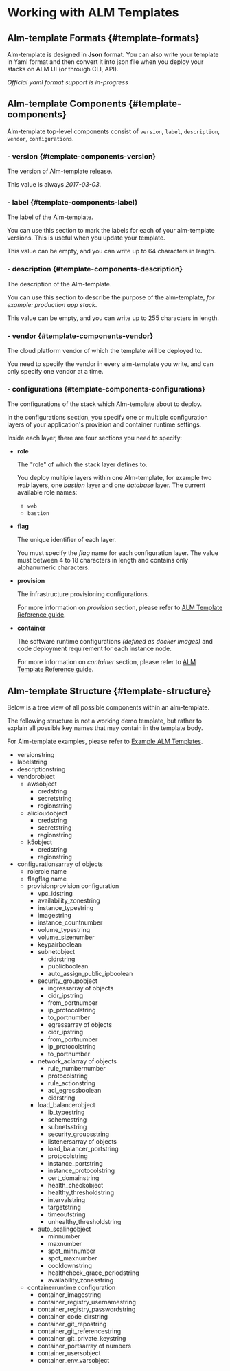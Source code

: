 # Working with ALM Templates

## Alm-template Formats {#template-formats}

Alm-template is designed in **Json** format. You can also write your template in Yaml format and then convert it into json file when you deploy your stacks on ALM UI \(or through CLI, API\).

_Official yaml format support is in-progress_

## Alm-template Components {#template-components}

Alm-template top-level components consist of `version`, `label`, `description`, `vendor`, `configurations`.

### - version {#template-components-version}

The version of Alm-template release.

This value is always _2017-03-03_.

### - label {#template-components-label}

The label of the Alm-template.

You can use this section to mark the labels for each of your alm-template versions. This is useful when you update your template.

This value can be empty, and you can write up to 64 characters in length.

### - description {#template-components-description}

The description of the Alm-template.

You can use this section to describe the purpose of the alm-template, _for example: production app stack_.

This value can be empty, and you can write up to 255 characters in length.

### - vendor {#template-components-vendor}

The cloud platform vendor of which the template will be deployed to.

You need to specify the vendor in every alm-template you write, and can only specify one vendor at a time.

### - configurations {#template-components-configurations}

The configurations of the stack which Alm-template about to deploy.

In the configurations section, you specify one or multiple configuration layers of your application's provision and container runtime settings.

Inside each layer, there are four sections you need to specify:

* **role**

  The "role" of which the stack layer defines to.

  You deploy multiple layers within one Alm-template, for example two _web_ layers, one _bastion_ layer and one _database_ layer. The current available role names:

  * `web`
  * `bastion`

* **flag**

  The unique identifier of each layer.

  You must specify the _flag_ name for each configuration layer. The value must between 4 to 18 characters in length and contains only alphanumeric characters.

* **provision**

  The infrastructure provisioning configurations.

  For more information on _provision_ section, please refer to [ALM Template Reference guide](https://learn.mobingi.com/alm-templates-reference#provision).

* **container**

  The software runtime configurations _\(defined as docker images\)_ and code deployment requirement for each instance node.

  For more information on _container_ section, please refer to [ALM Template Reference guide](https://learn.mobingi.com/alm-templates-reference#container).

## Alm-template Structure {#template-structure}

Below is a tree view of all possible components within an alm-template.

The following structure is not a working demo template, but rather to explain all possible key names that may contain in the template body.

For Alm-template examples, please refer to [Example ALM Templates](https://learn.mobingi.com/alm-templates-example-templates).

* versionstring
* labelstring
* descriptionstring
* vendorobject
  * awsobject
    * credstring
    * secretstring
    * regionstring
  * alicloudobject
    * credstring
    * secretstring
    * regionstring
  * k5object
    * credstring
    * regionstring
* configurationsarray of objects
  * rolerole name
  * flagflag name
  * provisionprovision configuration
    * vpc\_idstring
    * availability\_zonestring
    * instance\_typestring
    * imagestring
    * instance\_countnumber
    * volume\_typestring
    * volume\_sizenumber
    * keypairboolean
    * subnetobject
      * cidrstring
      * publicboolean
      * auto\_assign\_public\_ipboolean
    * security\_groupobject
      * ingressarray of objects
      * cidr\_ipstring
      * from\_portnumber
      * ip\_protocolstring
      * to\_portnumber
      * egressarray of objects
      * cidr\_ipstring
      * from\_portnumber
      * ip\_protocolstring
      * to\_portnumber
    * network\_aclarray of objects
      * rule\_numbernumber
      * protocolstring
      * rule\_actionstring
      * acl\_egressboolean
      * cidrstring
    * load\_balancerobject
      * lb\_typestring
      * schemestring
      * subnetsstring
      * security\_groupsstring
      * listenersarray of objects
      * load\_balancer\_portstring
      * protocolstring
      * instance\_portstring
      * instance\_protocolstring
      * cert\_domainstring
      * health\_checkobject
      * healthy\_thresholdstring
      * intervalstring
      * targetstring
      * timeoutstring
      * unhealthy\_thresholdstring
    * auto\_scalingobject
      * minnumber
      * maxnumber
      * spot\_minnumber
      * spot\_maxnumber
      * cooldownstring
      * healthcheck\_grace\_periodstring
      * availability\_zonesstring
  * containerruntime configuration
    * container\_imagestring
    * container\_registry\_usernamestring
    * container\_registry\_passwordstring
    * container\_code\_dirstring
    * container\_git\_repostring
    * container\_git\_referencestring
    * container\_git\_private\_keystring
    * container\_portsarray of numbers
    * container\_usersobject
    * container\_env\_varsobject

